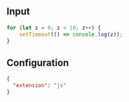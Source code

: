 
## Input
```javascript input
for (let z = 0; z < 10; z++) {
    setTimeout(() => console.log(z));
}
```

## Configuration
```json configuration
{
  "extension": "js"
}
```
